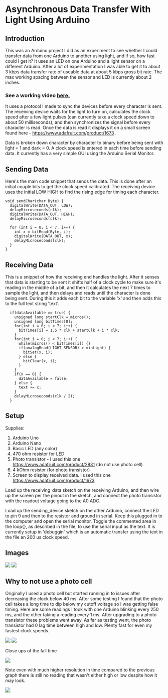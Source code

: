 # Asynchronous Data Transfer With Light Using Arduino

## Introduction

This was an Arduino project I did as an experiment to see whether I could transfer data from one Arduino to another using light, and if so, how fast could I get it? It uses an LED on one Arduino and a light sensor on a different Arduino. After a lot of experimentation I was able to get it to about 3 kbps data transfer rate of useable data at about 5 kbps gross bit rate. The max working spacing between the sensor and LED is currently about 2 inches.

### See a working video [here.](https://youtu.be/fEUkzCr64Jk)

It uses a protocol I made to sync the devices before every character is sent. The receiving device waits for the light to turn on, calculates the clock speed after a few light pulses (can currently take a clock speed down to about 50 milliseconds), and then synchronizes the signal before every character is read. Once the data is read it displays it on a small screen found here - https://www.adafruit.com/product/1673 .

Data is broken down character by character to binary before being sent with light = 1 and dark = 0. A clock speed is entered in each time before sending data. It currently has a very simple GUI using the Arduino Serial Monitor.

## Sending Data

Here's the main code snippet that sends the data. This is done after an initial couple bits to get the clock speed calibrated. The receiving device uses the initial LOW HIGH to find the rising edge for timing each character.

```
void sendChar(char Byte) {
  digitalWrite(DATA_OUT, LOW);
  delayMicroseconds(clk);
  digitalWrite(DATA_OUT, HIGH);
  delayMicroseconds(clk);

  for (int i = 0; i < 7; i++) {
    int x = bitRead(Byte, i);
    digitalWrite(DATA_OUT, x);
    delayMicroseconds(clk);
  }
}
```

## Receiving Data

This is a snippet of how the receiving end handles the light. After it senses that data is starting to be sent it shifts half of a clock cycle to make sure it's reading in the middle of a bit, and then it calculates the next 7 times to sample the light, and then delays and reads until the character is done being sent. During this it adds each bit to the variable 'x' and then adds this to the full text string 'text'.

```
  if(dataAvailable == true) {
    unsigned long startClk = micros();
    unsigned long bitTimes[8];
    for(int i = 0; i < 7; i++) {
      bitTimes[i] = 1.5 * clk + startClk + i * clk;
    }
    for(int i = 0; i < 7; i++) {
      while(micros() < bitTimes[i]) {}
      if(analogRead(LIGHT_SENSOR) > minLight) {
        bitSet(x, i);
      } else {
        bitClear(x, i);
      }
    }
    if(x == 0) {
      dataAvailable = false;
    } else {
      text += x;
    }
    delayMicroseconds(clk / 2);
  }
```

## Setup

Supplies:
1. Arduino Uno
1. Arduino Nano
1. Basic LED (any color)
1. 470 ohm resistor for LED
1. Photo transistor - I used this one https://www.adafruit.com/product/2831 (do not use photo cell)
1. 4 kOhm resistor (for photo transistor)
1. Screen to display received data. I used this one https://www.adafruit.com/product/1673

Load up the receiving_data sketch on the receiving Arduino, and then wire up the screen per the pinout in the sketch, and connect the photo transistor with the readout voltage going to the A0 ADC.

Load up the sending_device sketch on the other Arduino, connect the LED to pin 9 and then to the resistor and ground in serial. Keep this plugged in to the computer and open the serial monitor. Toggle the commented area in the loop{}, as described in the file, to use the serial input as the text. It is currently setup in 'debuggin' which is an automatic transfer using the text in the file an 200 us clock speed.

## Images

![](/images/20190111_140950.jpg?raw=true)
![](/images/20190111_140954.jpg?raw=true)

## Why to not use a photo cell

Originally I used a photo cell but started running in to issues after decreasing the clock below 40 ms. After some testing I found that the photo cell takes a long time to dip below my cutoff voltage so I was getting false timing. Here are some readings I took with one Arduino blinking every 250 ms, and the other taking a reading every 1 ms. After upgrading to a photo transistor these problems went away. As far as testing went, the photo transistor had 0 lag time between high and low. Plenty fast for even my fastest clock speeds.

![](/images/photocell.png?raw=true)
![](/images/trans.png?raw=true)

Close ups of the fall time

![](/images/photocell_fall.png?raw=true)

Note even with much higher resolution in time compared to the previous graph there is still no reading that wasn't either high or low despite how it may look.

![](/images/trans_fall.png?raw=true)
